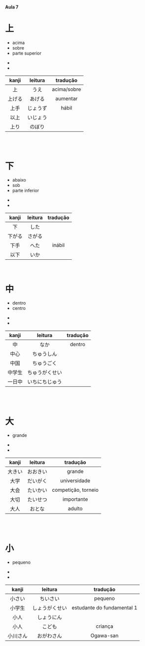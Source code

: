 #### Aula 7


# 上

<ul><li>acima</li><li>sobre</li><li>parte superior</li></ul>

<ul><li></li><li></li></ul>

| kanji | leitura | tradução |
|:---:|:---:|:---:|
| 上 | うえ | acima/sobre |
| 上げる | あげる | aumentar |
| 上手 | じょうず | hábil |
| 以上 | いじょう |  |
| 上り | のぼり |  |

<br><br>


# 下

<ul><li>abaixo</li><li>sob</li><li>parte inferior</li></ul>

<ul><li></li><li></li></ul>

| kanji | leitura | tradução |
|:---:|:---:|:---:|
| 下 | した |  |
| 下がる | さがる |  |
| 下手 | へた | inábil |
| 以下 | いか |  |

<br>


# 中

<ul><li>dentro</li><li>centro</li></ul>

<ul><li></li><li></li></ul>

| kanji | leitura | tradução |
|:---:|:---:|:---:|
| 中 | なか | dentro |
| 中心 | ちゅうしん |  |
| 中国 | ちゅうごく |  |
| 中学生 | ちゅうがくせい |  |
| 一日中 | いちにちじゅう |  |

<br><br>


# 大

<ul><li>grande</li></ul>

<ul><li></li><li></li></ul>

| kanji | leitura | tradução |
|:---:|:---:|:---:|
| 大きい | おおきい | grande |
| 大学 | だいがく | universidade |
| 大会 | たいかい | competição, torneio |
| 大切 | たいせつ | importante |
| 大人 | おとな | adulto |

<br><br>


# 小

<ul><li>pequeno</li></ul>

<ul><li></li><li></li></ul>

| kanji | leitura | tradução |
|:---:|:---:|:---:|
| 小さい | ちいさい | pequeno |
| 小学生 | しょうがくせい | estudante do fundamental 1 |
| 小人 | しょうにん |  |
| 小人 | こども | criança |
| 小川さん | おがわさん | Ogawa-san |